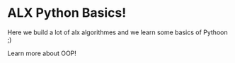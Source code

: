 # ALX Python Basics!
Here we build a lot of alx algorithmes and we learn some basics of Pythoon ;)


Learn more about OOP!
